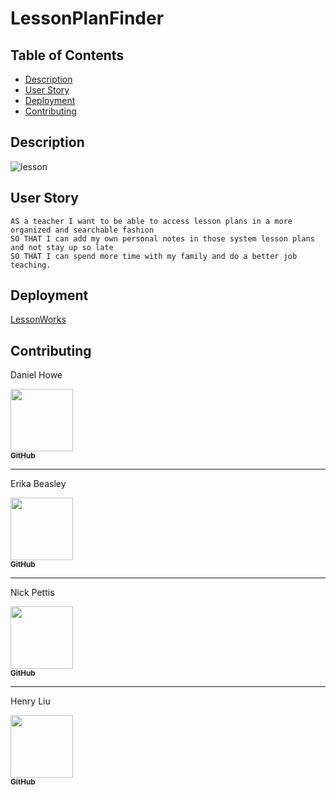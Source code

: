 # LessonPlanFinder

## Table of Contents
- [Description](#description)
- [User Story](#user-story)
- [Deployment](#deployment)
- [Contributing](#contributing)

## Description

![lesson](https://user-images.githubusercontent.com/65740432/100022558-63b1f380-2db1-11eb-85e6-a850ea73c29d.PNG)

## User Story
```
AS a teacher I want to be able to access lesson plans in a more organized and searchable fashion
SO THAT I can add my own personal notes in those system lesson plans and not stay up so late
SO THAT I can spend more time with my family and do a better job teaching.  
```

## Deployment

[LessonWorks](https://lessonworks.herokuapp.com/)

## Contributing

Daniel Howe

[<img src="https://avatars2.githubusercontent.com/u/64825652?s=460&v=4" width="100px;"/><br /><sub><b>GitHub</b></sub>](https://github.com/easyacres)<br />

-----

Erika Beasley

[<img src="https://avatars0.githubusercontent.com/u/65298769?s=400&v=4" width="100px;"/><br /><sub><b>GitHub</b></sub>](https://github.com/erikabeasley)<br />

-----

Nick Pettis

[<img src="https://avatars3.githubusercontent.com/u/65740432?s=400&u=cbc4dfe00d36a694ef79deeab5d06aa877035a70&v=4" width="100px;"/><br /><sub><b>GitHub</b></sub>](https://github.com/pettisnick)<br />

-----

Henry Liu

[<img src="https://avatars1.githubusercontent.com/u/65514938?s=460&u=6aed757ff7dc46aa6f1ef504d6cce7d40f261db0&v=4" width="100px;"/><br /><sub><b>GitHub</b></sub>](https://github.com/hl748)<br />
